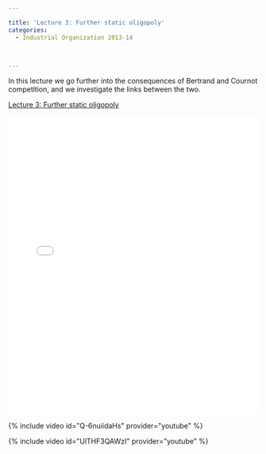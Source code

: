 ```yaml
---

title: 'Lecture 3: Further static oligopoly'
categories:
  - Industrial Organization 2013-14



---
```

In this lecture we go further into the consequences of Bertrand and Cournot competition, and we investigate the links between the two.



<a href="https://www.scribd.com/doc/178971167/Lecture-3-Further-static-oligopoly"  title="View Lecture 3: Further static oligopoly on Scribd">Lecture 3: Further static oligopoly</a>

<iframe data-aspect-ratio="undefined" data-auto-height="false" frameborder="0" height="600" scrolling="no" src="//www.scribd.com/embeds/178971167/content?start_page=1&amp;view_mode=slideshow&amp;show_recommendations=false" width="100%"></iframe> 

 

{% include video id="Q-6nuiidaHs" provider="youtube" %}

 

 

{% include video id="UlTHF3QAWzI" provider="youtube" %}

